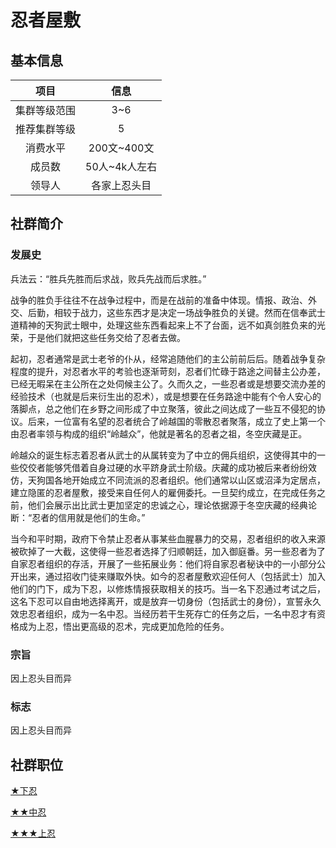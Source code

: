 # 忍者屋敷

## 基本信息

项目|信息
:--:|:--:
集群等级范围|3~6
推荐集群等级|5
消费水平|200文~400文
成员数|50人~4k人左右
领导人|各家上忍头目

## 社群简介

### 发展史

兵法云：“胜兵先胜而后求战，败兵先战而后求胜。”

战争的胜负手往往不在战争过程中，而是在战前的准备中体现。情报、政治、外交、后勤，相较于战力，这些东西才是决定一场战争胜负的关键。然而在信奉武士道精神的天狗武士眼中，处理这些东西看起来上不了台面，远不如真剑胜负来的光荣，于是他们就把这些任务交给了忍者去做。

起初，忍者通常是武士老爷的仆从，经常追随他们的主公前前后后。随着战争复杂程度的提升，对忍者水平的考验也逐渐苛刻，忍者们忙碌于路途之间替主公办差，已经无暇呆在主公所在之处伺候主公了。久而久之，一些忍者或是想要交流办差的经验技术（也就是后来衍生出的忍术），或是想要在任务路途中能有个令人安心的落脚点，总之他们在乡野之间形成了中立聚落，彼此之间达成了一些互不侵犯的协议。后来，一位富有名望的忍者统合了岭越国的零散忍者聚落，成立了史上第一个由忍者率领与构成的组织“岭越众”，他就是著名的忍者之祖，冬空庆藏是正。

岭越众的诞生标志着忍者从武士的从属转变为了中立的佣兵组织，这使得其中的一些佼佼者能够凭借着自身过硬的水平跻身武士阶级。庆藏的成功被后来者纷纷效仿，天狗国各地开始成立不同流派的忍者组织。他们通常以山区或沼泽为定居点，建立隐匿的忍者屋敷，接受来自任何人的雇佣委托。一旦契约成立，在完成任务之前，他们会展示出比武士更加坚定的忠诚之心，理论依据源于冬空庆藏的经典论断：“忍者的信用就是他们的生命。”

当今和平时期，政府下令禁止忍者从事某些血腥暴力的交易，忍者组织的收入来源被砍掉了一大截，这使得一些忍者选择了归顺朝廷，加入御庭番。另一些忍者为了自家忍者组织的存活，开展了一些拓展业务：他们将自家忍者秘诀中的一小部分公开出来，通过招收门徒来赚取外快。如今的忍者屋敷欢迎任何人（包括武士）加入他们的门下，成为下忍，以修炼情报获取相关的技巧。当一名下忍通过考试之后，这名下忍可以自由地选择离开，或是放弃一切身份（包括武士的身份），宣誓永久效忠忍者组织，成为一名中忍。当经历若干生死存亡的任务之后，一名中忍才有资格成为上忍，悟出更高级的忍术，完成更加危险的任务。

### 宗旨

因上忍头目而异

### 标志

因上忍头目而异

## 社群职位

<a href="../genin" target="_blank">★下忍</a>

<a href="../chunin" target="_blank">★★中忍</a>

<a href="../jounin" target="_blank">★★★上忍</a>